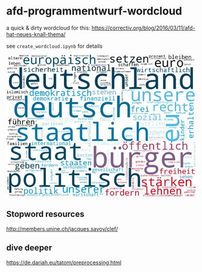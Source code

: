 # afd-programmentwurf-wordcloud

a quick &amp; dirty wordcloud for this: https://correctiv.org/blog/2016/03/11/afd-hat-neues-knall-thema/

see `create_wordcloud.ipynb` for details

![afd wordcloud](afd_cloud.jpg)


## Stopword resources
http://members.unine.ch/jacques.savoy/clef/

## dive deeper
https://de.dariah.eu/tatom/preprocessing.html

